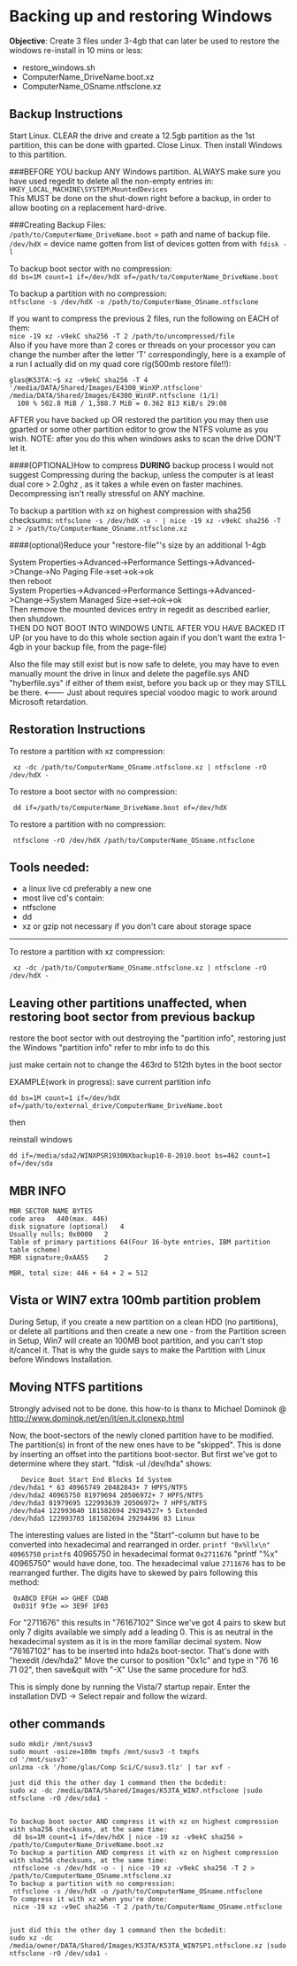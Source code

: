 Backing up and restoring Windows
================================
**Objective**: Create 3 files under 3-4gb that can later be used to restore the windows re-install in 10 mins or less:

 - restore_windows.sh
 - ComputerName_DriveName.boot.xz
 - ComputerName_OSname.ntfsclone.xz

Backup Instructions
-------------------
Start Linux. CLEAR the drive and create a 12.5gb partition as the 1st partition, this can be done with gparted. Close Linux. Then install Windows to this partition.

###BEFORE YOU backup ANY Windows partition.
ALWAYS make sure you have used regedit to delete all the non-empty entries in:  
`HKEY_LOCAL_MACHINE\SYSTEM\MountedDevices`  
This MUST be done on the shut-down right before a backup, in order to allow booting on a replacement hard-drive.

###Creating Backup Files:  
`/path/to/ComputerName_DriveName.boot` = path and name of backup file.  
`/dev/hdX` = device name gotten from list of devices gotten from with `fdisk -l`

To backup boot sector with no compression:  
`dd bs=1M count=1 if=/dev/hdX of=/path/to/ComputerName_DriveName.boot`  

To backup a partition with no compression:  
`ntfsclone -s /dev/hdX -o /path/to/ComputerName_OSname.ntfsclone`  

If you want to compress the previous 2 files, run the following on EACH of them:  
`nice -19 xz -v9ekC sha256 -T 2 /path/to/uncompressed/file`  
Also if you have more than 2 cores or threads on your processor you can change the number after the letter 'T' correspondingly, here is a example of a run I actually did on my quad core rig(500mb restore file!!):

    glas@K53TA:~$ xz -v9ekC sha256 -T 4 '/media/DATA/Shared/Images/E4300_WinXP.ntfsclone'
    /media/DATA/Shared/Images/E4300_WinXP.ntfsclone (1/1)
      100 % 502.8 MiB / 1,388.7 MiB = 0.362 813 KiB/s 29:08             

AFTER you have backed up OR restored the partition you may then use gparted or some other partition editor to grow the NTFS volume as you wish.
NOTE: after you do this when windows asks to scan the drive DON'T let it.

####(OPTIONAL)How to compress **DURING** backup process
I would not suggest Compressing during the backup, unless the computer is at least dual core > 2.0ghz , as it takes a while even on faster machines. Decompressing isn't really stressful on ANY machine.

To backup a partition with xz on highest compression with sha256 checksums:
`ntfsclone -s /dev/hdX -o - | nice -19 xz -v9ekC sha256 -T 2 > /path/to/ComputerName_OSname.ntfsclone.xz`

####(optional)Reduce your "restore-file"'s size by an additional 1-4gb

System Properties->Advanced->Performance Settings->Advanced->Change->No Paging File->set->ok->ok  
then reboot  
System Properties->Advanced->Performance Settings->Advanced->Change->System Managed Size->set->ok->ok  
Then remove the mounted devices entry in regedit as described earlier, then shutdown.  
THEN DO NOT BOOT INTO WINDOWS UNTIL AFTER YOU HAVE BACKED IT UP (or you have to do this whole section again if you don't want the extra 1-4gb in your backup file, from the page-file)

Also the file may still exist but is now safe to delete, you may have to even manually mount the drive in linux and delete the pagefile.sys AND "hyberfile.sys" if either of them exist, before you back up or they may STILL be there. <--- Just about requires special voodoo magic to work around Microsoft retardation.


Restoration Instructions
------------------------
To restore a partition with xz compression:

     xz -dc /path/to/ComputerName_OSname.ntfsclone.xz | ntfsclone -rO /dev/hdX -

To restore a boot sector with no compression:

     dd if=/path/to/ComputerName_DriveName.boot of=/dev/hdX

To restore a partition with no compression:

     ntfsclone -rO /dev/hdX /path/to/ComputerName_OSname.ntfsclone


Tools needed:
-------------
 - a linux live cd preferably a new one
 - most live cd's contain:
 - ntfsclone
 - dd
 - xz or gzip not necessary if you don't care about storage space



-----------------------------------------------
To restore a partition with xz compression:

     xz -dc /path/to/ComputerName_OSname.ntfsclone.xz | ntfsclone -rO /dev/hdX -

Leaving other partitions unaffected, when restoring boot sector from previous backup
------------------------------------------------------------------------------------
restore the boot sector with out destroying the "partition info", restoring just the Windows "partition info"
refer to mbr info to do this

just make certain not to change the 463rd to 512th bytes in the boot sector

EXAMPLE(work in progress):
save current partition info

    dd bs=1M count=1 if=/dev/hdX of=/path/to/external_drive/ComputerName_DriveName.boot

then

reinstall windows 

    dd if=/media/sda2/WINXPSR1930NXbackup10-8-2010.boot bs=462 count=1 of=/dev/sda

MBR INFO
--------

    MBR SECTOR NAME	BYTES
    code area	440(max. 446)
    disk signature (optional)	4
    Usually nulls; 0x0000	2
    Table of primary partitions	64(Four 16-byte entries, IBM partition table scheme)
    MBR signature;0xAA55	2
    
    MBR, total size: 446 + 64 + 2 =	512

Vista or WIN7 extra 100mb partition problem
-------------------------------------------
During Setup, if you create a new partition on a clean HDD (no partitions), or delete all partitions and then create a new one - from the Partition screen in Setup, Win7 will create an 100MB boot partition, and you can't stop it/cancel it. That is why the guide says to make the Partition with Linux before Windows Installation.

Moving NTFS partitions
----------------------
Strongly advised not to be done. this how-to is thanx to Michael Dominok @ http://www.dominok.net/en/it/en.it.clonexp.html

Now, the boot-sectors of the newly cloned partition have to be modified. The partition(s) in front of the new ones have to be "skipped". This is done by inserting an offset into the partitions boot-sector. But first we've got to determine where they start. "fdisk -ul /dev/hda" shows:

       Device Boot Start End Blocks Id System
    /dev/hda1 * 63 40965749 20482843+ 7 HPFS/NTFS
    /dev/hda2 40965750 81979694 20506972+ 7 HPFS/NTFS
    /dev/hda3 81979695 122993639 20506972+ 7 HPFS/NTFS
    /dev/hda4 122993640 181582694 29294527+ 5 Extended
    /dev/hda5 122993703 181582694 29294496 83 Linux

The interesting values are listed in the "Start"-column but have to be converted into hexadecimal and rearranged in order. `printf "0x%llx\n" 40965750` `printf`s 40965750 in hexadecimal format `0x2711676`
"printf "%x" 40965750" would have done, too.
The hexadecimal value `2711676` has to be rearranged further. The digits have to skewed by pairs following this method:

     0xABCD EFGH => GHEF CDAB
     0x031f 9f3e => 3E9F 1F03

For "2711676" this results in "76167102"
Since we've got 4 pairs to skew but only 7 digits available we simply add a leading 0. This is as neutral in the hexadecimal system as it is in the more familiar decimal system.
Now "76167102" has to be inserted into hda2s boot-sector. That's done with "hexedit /dev/hda2"
Move the cursor to position "0x1c" and type in "76 16 71 02", then save&quit with "<STRG>-X"
Use the same procedure for hd3. 

This is simply done by running the Vista/7 startup repair.
Enter the installation DVD -> Select repair and follow the wizard.

other commands
--------------

    sudo mkdir /mnt/susv3
    sudo mount -osize=100m tmpfs /mnt/susv3 -t tmpfs
    cd '/mnt/susv3' 
    unlzma -ck '/home/glas/Comp Sci/C/susv3.tlz' | tar xvf -
    
    just did this the other day 1 command then the bcdedit:
    sudo xz -dc /media/DATA/Shared/Images/K53TA_WIN7.ntfsclone |sudo ntfsclone -rO /dev/sda1 -
    
    
    To backup boot sector AND compress it with xz on highest compression with sha256 checksums, at the same time:
     dd bs=1M count=1 if=/dev/hdX | nice -19 xz -v9ekC sha256 > /path/to/ComputerName_DriveName.boot.xz
    To backup a partition AND compress it with xz on highest compression with sha256 checksums, at the same time:
     ntfsclone -s /dev/hdX -o - | nice -19 xz -v9ekC sha256 -T 2 > /path/to/ComputerName_OSname.ntfsclone.xz
    To backup a partition with no compression:
     ntfsclone -s /dev/hdX -o /path/to/ComputerName_OSname.ntfsclone
    To compress it with xz when you're done:
     nice -19 xz -v9eC sha256 -T 2 /path/to/ComputerName_OSname.ntfsclone
    
    
    just did this the other day 1 command then the bcdedit:
    sudo xz -dc /media/owner/DATA/Shared/Images/K53TA/K53TA_WIN7SP1.ntfsclone.xz |sudo ntfsclone -rO /dev/sda1 -



